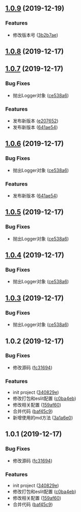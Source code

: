 ## [1.0.9](https://github.com/HongYangHT/movee-log/compare/1.0.0...1.0.9) (2019-12-19)


### Features

* 修改版本号 ([3b2b7ae](https://github.com/HongYangHT/movee-log/commit/3b2b7aefddfbb482a81189e7da141e9331c704a2))



## [1.0.8](https://github.com/HongYangHT/movee-log/compare/1.0.0...1.0.8) (2019-12-17)



## [1.0.7](https://github.com/HongYangHT/movee-log/compare/1.0.2...1.0.7) (2019-12-17)


### Bug Fixes

* 抛出Logger对象 ([ce538a6](https://github.com/HongYangHT/movee-log/commit/ce538a6803e26a2438da031da7091a2a65875362))


### Features

* 发布新版本 ([e207652](https://github.com/HongYangHT/movee-log/commit/e20765202582bd8efb9d71d114f264fdb7be2e36))
* 发布新版本 ([641ae54](https://github.com/HongYangHT/movee-log/commit/641ae54f8b6b216983e956295210f09303863316))



## [1.0.6](https://github.com/HongYangHT/movee-log/compare/1.0.2...1.0.6) (2019-12-17)


### Bug Fixes

* 抛出Logger对象 ([ce538a6](https://github.com/HongYangHT/movee-log/commit/ce538a6803e26a2438da031da7091a2a65875362))


### Features

* 发布新版本 ([641ae54](https://github.com/HongYangHT/movee-log/commit/641ae54f8b6b216983e956295210f09303863316))



## [1.0.5](https://github.com/HongYangHT/movee-log/compare/1.0.2...1.0.5) (2019-12-17)


### Bug Fixes

* 抛出Logger对象 ([ce538a6](https://github.com/HongYangHT/movee-log/commit/ce538a6803e26a2438da031da7091a2a65875362))



## [1.0.4](https://github.com/HongYangHT/movee-log/compare/1.0.2...1.0.4) (2019-12-17)


### Bug Fixes

* 抛出Logger对象 ([ce538a6](https://github.com/HongYangHT/movee-log/commit/ce538a6803e26a2438da031da7091a2a65875362))



## [1.0.3](https://github.com/HongYangHT/movee-log/compare/1.0.2...1.0.3) (2019-12-17)


### Bug Fixes

* 抛出Logger对象 ([ce538a6](https://github.com/HongYangHT/movee-log/commit/ce538a6803e26a2438da031da7091a2a65875362))



## 1.0.2 (2019-12-17)


### Bug Fixes

* 修改源码 ([fc31694](https://github.com/HongYangHT/movee-log/commit/fc31694fd2e487a377dce3fb11dd75e6a316debe))


### Features

* init project ([340829e](https://github.com/HongYangHT/movee-log/commit/340829e014692de9befae4b5e23fcfdff0eaf35c))
* 修改打包和eslit配置 ([c0ba4eb](https://github.com/HongYangHT/movee-log/commit/c0ba4eb2eed3e8422094503843c003f4c111b66f))
* 修改相关配置 ([159af60](https://github.com/HongYangHT/movee-log/commit/159af60db0dfd82bca0456ea4fa034f745d76e56))
* 合并代码 ([baf45c9](https://github.com/HongYangHT/movee-log/commit/baf45c960a35bc3db00b92d884c563fa167a6856))
* 新增使用的md方法 ([3a1a6e0](https://github.com/HongYangHT/movee-log/commit/3a1a6e0b2171c0402597fc27184d98d79de5af1d))



## 1.0.1 (2019-12-17)


### Bug Fixes

* 修改源码 ([fc31694](https://github.com/HongYangHT/movee-log/commit/fc31694fd2e487a377dce3fb11dd75e6a316debe))


### Features

* init project ([340829e](https://github.com/HongYangHT/movee-log/commit/340829e014692de9befae4b5e23fcfdff0eaf35c))
* 修改打包和eslit配置 ([c0ba4eb](https://github.com/HongYangHT/movee-log/commit/c0ba4eb2eed3e8422094503843c003f4c111b66f))
* 修改相关配置 ([159af60](https://github.com/HongYangHT/movee-log/commit/159af60db0dfd82bca0456ea4fa034f745d76e56))
* 合并代码 ([baf45c9](https://github.com/HongYangHT/movee-log/commit/baf45c960a35bc3db00b92d884c563fa167a6856))



